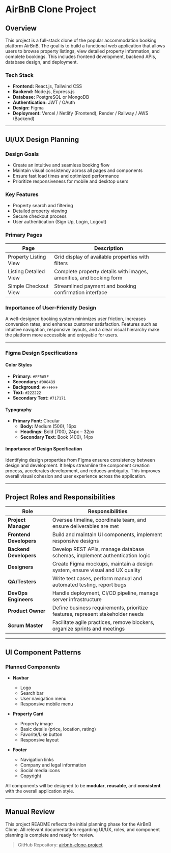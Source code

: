 # AirBnB Clone Project

## Overview

This project is a full-stack clone of the popular accommodation booking platform AirBnB. The goal is to build a functional web application that allows users to browse property listings, view detailed property information, and complete bookings. This includes frontend development, backend APIs, database design, and deployment.

### Tech Stack

- **Frontend:** React.js, Tailwind CSS
- **Backend:** Node.js, Express.js
- **Database:** PostgreSQL or MongoDB
- **Authentication:** JWT / OAuth
- **Design:** Figma
- **Deployment:** Vercel / Netlify (Frontend), Render / Railway / AWS (Backend)

---

## UI/UX Design Planning

### Design Goals

- Create an intuitive and seamless booking flow
- Maintain visual consistency across all pages and components
- Ensure fast load times and optimized performance
- Prioritize responsiveness for mobile and desktop users

### Key Features

- Property search and filtering
- Detailed property viewing
- Secure checkout process
- User authentication (Sign Up, Login, Logout)

### Primary Pages

| Page                 | Description                                                                 |
|----------------------|-----------------------------------------------------------------------------|
| Property Listing View | Grid display of available properties with filters                          |
| Listing Detailed View | Complete property details with images, amenities, and booking form         |
| Simple Checkout View  | Streamlined payment and booking confirmation interface                     |

### Importance of User-Friendly Design

A well-designed booking system minimizes user friction, increases conversion rates, and enhances customer satisfaction. Features such as intuitive navigation, responsive layouts, and a clear visual hierarchy make the platform more accessible and enjoyable for users.

---

### Figma Design Specifications

#### Color Styles

- **Primary:** `#FF5A5F`
- **Secondary:** `#008489`
- **Background:** `#FFFFFF`
- **Text:** `#222222`
- **Secondary Text:** `#717171`

#### Typography

- **Primary Font:** Circular
  - **Body:** Medium (500), 16px
  - **Headings:** Bold (700), 24px – 32px
  - **Secondary Text:** Book (400), 14px

#### Importance of Design Specification

Identifying design properties from Figma ensures consistency between design and development. It helps streamline the component creation process, accelerates development, and reduces ambiguity. This improves overall visual cohesion and user experience across the application.

---

## Project Roles and Responsibilities

| Role               | Responsibilities                                                                 |
|--------------------|-----------------------------------------------------------------------------------|
| **Project Manager** | Oversee timeline, coordinate team, and ensure deliverables are met               |
| **Frontend Developers** | Build and maintain UI components, implement responsive designs                |
| **Backend Developers** | Develop REST APIs, manage database schemas, implement authentication logic     |
| **Designers**          | Create Figma mockups, maintain a design system, ensure visual and UX quality  |
| **QA/Testers**         | Write test cases, perform manual and automated testing, report bugs           |
| **DevOps Engineers**   | Handle deployment, CI/CD pipeline, manage server infrastructure                |
| **Product Owner**      | Define business requirements, prioritize features, represent stakeholder needs|
| **Scrum Master**       | Facilitate agile practices, remove blockers, organize sprints and meetings    |

---

## UI Component Patterns

### Planned Components

- **Navbar**
  - Logo
  - Search bar
  - User navigation menu
  - Responsive mobile menu

- **Property Card**
  - Property image
  - Basic details (price, location, rating)
  - Favorite/Like button
  - Responsive layout

- **Footer**
  - Navigation links
  - Company and legal information
  - Social media icons
  - Copyright

All components will be designed to be **modular**, **reusable**, and **consistent** with the overall application style.

---

## Manual Review

This project README reflects the initial planning phase for the AirBnB Clone. All relevant documentation regarding UI/UX, roles, and component planning is complete and ready for review.

> GitHub Repository: [airbnb-clone-project](https://github.com/manodhiambo/airbnb-clone-project)
